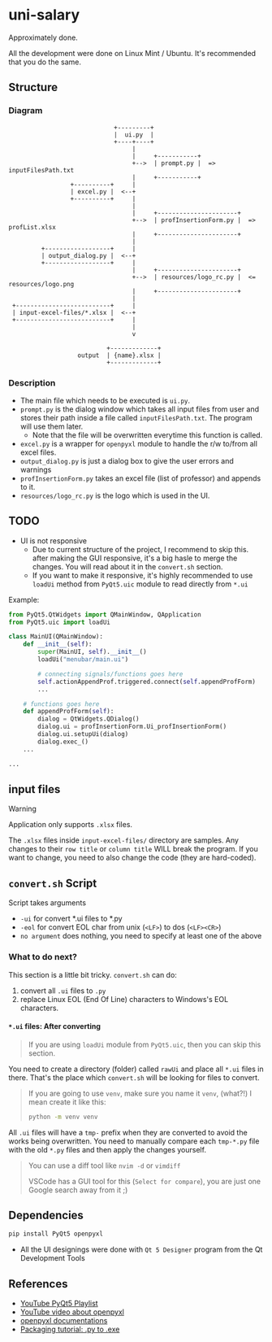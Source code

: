 # uni-salary

Approximately done.

All the development were done on Linux Mint / Ubuntu.
It's recommended that you do the same.

## Structure

### Diagram

```
                             +---------+
                             |  ui.py  |
                             +----+----+
                                  |
                                  |     +-----------+
                                  +-->  | prompt.py |  =>  inputFilesPath.txt
                                  |     +-----------+
                 +----------+     |
                 | excel.py |  <--+
                 +----------+     |
                                  |
                                  |     +----------------------+
                                  +-->  | profInsertionForm.py |  =>  profList.xlsx
                                  |     +----------------------+
                                  |
         +------------------+     |
         | output_dialog.py |  <--+
         +------------------+     |
                                  |     +----------------------+
                                  +-->  | resources/logo_rc.py |  <=  resources/logo.png
                                  |     +----------------------+
                                  |
 +--------------------------+     |
 | input-excel-files/*.xlsx |  <--+
 +--------------------------+     |
                                  |
                                  v

                           +-------------+
                   output  | {name}.xlsx |
                           +-------------+
```

### Description

+ The main file which needs to be executed is `ui.py`.
+ `prompt.py` is the dialog window which takes all input files from user and
  stores their path inside a file called `inputFilesPath.txt`.
  The program will use them later.
    + Note that the file will be overwritten everytime this function is called.
+ `excel.py` is a wrapper for `openpyxl` module to handle the r/w to/from all
  excel files.
+ `output_dialog.py` is just a dialog box to give the user errors and warnings
+ `profInsertionForm.py` takes an excel file (list of professor) and appends to
  it.
+ `resources/logo_rc.py` is the logo which is used in the UI.

## TODO

+ UI is not responsive
    + Due to current structure of the project, I recommend to skip this.
      after making the GUI responsive, it's a big hasle to merge the changes.
      You will read about it in the `convert.sh` section.
    + If you want to make it responsive,
      it's highly recommended to use `loadUi` method from `PyQt5.uic` module
      to read directly from `*.ui`

Example:

```python
from PyQt5.QtWidgets import QMainWindow, QApplication
from PyQt5.uic import loadUi

class MainUI(QMainWindow):
    def __init__(self):
        super(MainUI, self).__init__()
        loadUi("menubar/main.ui")

        # connecting signals/functions goes here
        self.actionAppendProf.triggered.connect(self.appendProfForm)
        ...

    # functions goes here
    def appendProfForm(self):
        dialog = QtWidgets.QDialog()
        dialog.ui = profInsertionForm.Ui_profInsertionForm()
        dialog.ui.setupUi(dialog)
        dialog.exec_()
    ...

...
```

## input files

> [!WARNING]
> Application only supports `.xlsx` files.
> 
> The `.xlsx` files inside `input-excel-files/` directory are samples.
> Any changes to their `row title` or `column title` WILL break the program.
> If you want to change, you need to also change the code (they are hard-coded).


## `convert.sh` Script

Script takes arguments

+ `-ui` for convert *.ui files to *.py
+ `-eol` for convert EOL char from unix (`<LF>`) to dos (`<LF><CR>`)
+ `no argument` does nothing, you need to specify at least one of the above

### What to do next?

This section is a little bit tricky. `convert.sh` can do:

1. convert all `.ui` files to `.py`
1. replace Linux EOL (End Of Line) characters to Windows's EOL characters.

#### `*.ui` files: After converting

> If you are using `loadUi` module from `PyQt5.uic`,
> then you can skip this section.

You need to create a  directory (folder) called `rawUi` and place all `*.ui`
files in there. That's the place which `convert.sh` will be looking for files to
convert.

> If you are going to use `venv`, make sure you name it `venv`, (what?!)
> I mean create it like this:
> 
> ```bash
> python -m venv venv
> ```

All `.ui` files will have a `tmp-` prefix when they are converted to avoid
the works being overwritten. You need to manually compare each `tmp-*.py`
file with the old `*.py` files and then apply the changes yourself.

> You can use a diff tool like `nvim -d` or `vimdiff`
> 
> VSCode has a GUI tool for this (`Select for compare`),
> you are just one Google search away from it ;)

## Dependencies

```bash
pip install PyQt5 openpyxl
```

+ All the UI designings were done with `Qt 5 Designer` program from the Qt Development Tools

## References

+ [YouTube PyQt5 Playlist](https://www.youtube.com/playlist?list=PLzMcBGfZo4-lB8MZfHPLTEHO9zJDDLpYj)
+ [YouTube video about openpyxl](https://youtu.be/7YS6YDQKFh0?si=N-D3giaDBtqcaV7y)
+ [openpyxl documentations](https://openpyxl.readthedocs.io/en/stable/)
+ [Packaging tutorial: .py to .exe](https://youtu.be/p3tSLatmGvU?si=ykLtv16RQwxt6UyE)
